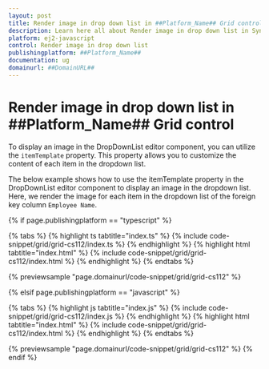 ```yaml
---
layout: post
title: Render image in drop down list in ##Platform_Name## Grid control | Syncfusion
description: Learn here all about Render image in drop down list in Syncfusion ##Platform_Name## Grid control of Syncfusion Essential JS 2 and more.
platform: ej2-javascript
control: Render image in drop down list 
publishingplatform: ##Platform_Name##
documentation: ug
domainurl: ##DomainURL##
---
```


# Render image in drop down list in ##Platform_Name## Grid control

To display an image in the DropDownList editor component, you can utilize the `itemTemplate` property. This property allows you to customize the content of each item in the dropdown list.

The below example shows how to use the itemTemplate property in the DropDownList editor component to display an image in the dropdown list. Here, we render the image for each item in the dropdown list of the foreign key column `Employee Name`.

{% if page.publishingplatform == "typescript" %}

 {% tabs %}
{% highlight ts tabtitle="index.ts" %}
{% include code-snippet/grid/grid-cs112/index.ts %}
{% endhighlight %}
{% highlight html tabtitle="index.html" %}
{% include code-snippet/grid/grid-cs112/index.html %}
{% endhighlight %}
{% endtabs %}
        
{% previewsample "page.domainurl/code-snippet/grid/grid-cs112" %}

{% elsif page.publishingplatform == "javascript" %}

{% tabs %}
{% highlight js tabtitle="index.js" %}
{% include code-snippet/grid/grid-cs112/index.js %}
{% endhighlight %}
{% highlight html tabtitle="index.html" %}
{% include code-snippet/grid/grid-cs112/index.html %}
{% endhighlight %}
{% endtabs %}

{% previewsample "page.domainurl/code-snippet/grid/grid-cs112" %}
{% endif %}